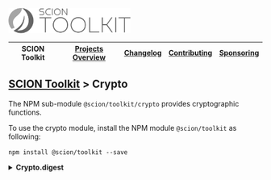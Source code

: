 <a href="/README.md"><img src="/resources/branding/scion-toolkit-banner.svg" height="50" alt="SCION Toolkit"></a>

| SCION Toolkit | [Projects Overview][menu-projects-overview] | [Changelog][menu-changelog] | [Contributing][menu-contributing] | [Sponsoring][menu-sponsoring] |  
| --- | --- | --- | --- | --- |

## [SCION Toolkit][menu-home] > Crypto

The NPM sub-module `@scion/toolkit/crypto` provides cryptographic functions.

To use the crypto module, install the NPM module `@scion/toolkit` as following:

```
npm install @scion/toolkit --save
```

<details>
  <summary><strong>Crypto.digest</strong></summary>

Generates a digest of the given data using the specified algorithm (or SHA-256 by default) and converts it to a hex string.

```typescript
import {Crypto} from '@scion/toolkit/crypto';

const hash: string = await Crypto.digest('some-data');
```
</details>


[menu-home]: /README.md

[menu-projects-overview]: /docs/site/projects-overview.md

[menu-changelog]: /docs/site/changelog.md

[menu-contributing]: /CONTRIBUTING.md

[menu-sponsoring]: /docs/site/sponsoring.md
